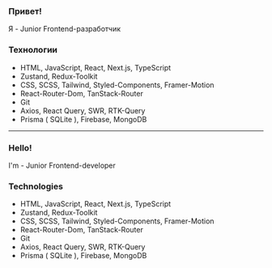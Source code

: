 
<h3>Привет!</h3>
<p>Я - Junior Frontend-разработчик</p>
<h3>Технологии</h3>
<ul>
  <li>HTML, JavaScript, React, Next.js, TypeScript</li>
  <li>Zustand, Redux-Toolkit</li>
  <li>CSS, SCSS, Tailwind, Styled-Components, Framer-Motion</li>
  <li>React-Router-Dom, TanStack-Router</li>
  <li>Git</li>
  <li>Axios, React Query, SWR, RTK-Query</li>
  <li>Prisma ( SQLite ), Firebase, MongoDB</li>
</ul>

<hr>

<h3>Hello!</h3>
<p>I'm - Junior Frontend-developer</p>
<h3>Technologies</h3>
<ul>
  <li>HTML, JavaScript, React, Next.js, TypeScript</li>
  <li>Zustand, Redux-Toolkit</li>
  <li>CSS, SCSS, Tailwind, Styled-Components, Framer-Motion</li>
  <li>React-Router-Dom, TanStack-Router</li>
  <li>Git</li>
  <li>Axios, React Query, SWR, RTK-Query</li>
  <li>Prisma ( SQLite ), Firebase, MongoDB</li>
</ul>

